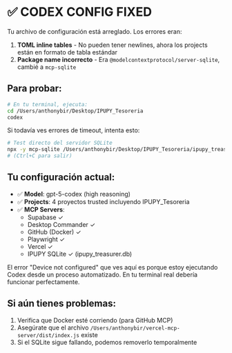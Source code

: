 # ✅ CODEX CONFIG FIXED

Tu archivo de configuración está arreglado. Los errores eran:

1. **TOML inline tables** - No pueden tener newlines, ahora los projects están en formato de tabla estándar
2. **Package name incorrecto** - Era `@modelcontextprotocol/server-sqlite`, cambié a `mcp-sqlite`

## Para probar:

```bash
# En tu terminal, ejecuta:
cd /Users/anthonybir/Desktop/IPUPY_Tesoreria
codex
```

Si todavía ves errores de timeout, intenta esto:

```bash
# Test directo del servidor SQLite
npx -y mcp-sqlite /Users/anthonybir/Desktop/IPUPY_Tesoreria/ipupy_treasurer.db
# (Ctrl+C para salir)
```

## Tu configuración actual:
- ✅ **Model**: gpt-5-codex (high reasoning)
- ✅ **Projects**: 4 proyectos trusted incluyendo IPUPY_Tesoreria
- ✅ **MCP Servers**:
  - Supabase ✓
  - Desktop Commander ✓
  - GitHub (Docker) ✓
  - Playwright ✓
  - Vercel ✓
  - IPUPY SQLite ✓ (ipupy_treasurer.db)

El error "Device not configured" que ves aquí es porque estoy ejecutando Codex desde un proceso automatizado. En tu terminal real debería funcionar perfectamente.

## Si aún tienes problemas:
1. Verifica que Docker esté corriendo (para GitHub MCP)
2. Asegúrate que el archivo `/Users/anthonybir/vercel-mcp-server/dist/index.js` existe
3. Si el SQLite sigue fallando, podemos removerlo temporalmente